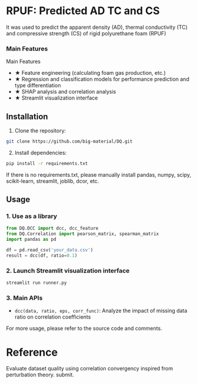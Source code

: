 # RPUF: Predicted AD TC and CS

It was used to predict the apparent density (AD), thermal conductivity (TC) and compressive strength (CS) of rigid polyurethane foam (RPUF)

### Main Features

Main Features
<ul>
  <li>★ Feature engineering (calculating foam gas production, etc.)</li>
  <li>★ Regression and classification models for performance prediction and type differentiation</li>
  <li>★ SHAP analysis and correlation analysis</li>
  <li>★ Streamlit visualization interface</li>
</ul>

## Installation

1. Clone the repository:
```bash
git clone https://github.com/big-material/DQ.git
```
2. Install dependencies:
```bash
pip install -r requirements.txt
```
If there is no requirements.txt, please manually install pandas, numpy, scipy, scikit-learn, streamlit, joblib, dcor, etc.

## Usage

### 1. Use as a library
```python
from DQ.DCC import dcc, dcc_feature
from DQ.Correlation import pearson_matrix, spearman_matrix
import pandas as pd

df = pd.read_csv('your_data.csv')
result = dcc(df, ratio=0.1)
```

### 2. Launch Streamlit visualization interface
```bash
streamlit run runner.py
```

### 3. Main APIs
- `dcc(data, ratio, eps, corr_func)`: Analyze the impact of missing data ratio on correlation coefficients

For more usage, please refer to the source code and comments.

# Reference

Evaluate dataset quality using correlation convergency inspired from perturbation theory. submit.

